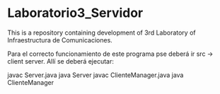# Laboratorio3_Servidor
This is a repository containing development of 3rd Laboratory of Infraestructura de Comunicaciones.

Para el correcto funcionamiento de este programa pse deberá ir src -> client server. Allí se deberá ejecutar:

javac Server.java
java Server
javac ClienteManager.java
java ClienteManager
